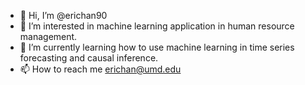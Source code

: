 - 👋 Hi, I’m @erichan90
- 👀 I’m interested in machine learning application in human resource management. 
- 🌱 I’m currently learning how to use machine learning in time series forecasting and causal inference. 
- 📫 How to reach me erichan@umd.edu

<!---
erichan90/erichan90 is a ✨ special ✨ repository because its `README.md` (this file) appears on your GitHub profile.
You can click the Preview link to take a look at your changes.
--->
